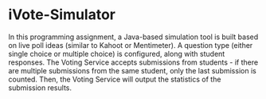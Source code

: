 # iVote-Simulator
In this programming assignment, a Java-based simulation tool is built based on live poll ideas (similar to Kahoot or Mentimeter). A question type (either single choice or multiple choice) is configured, along with student responses. The Voting Service accepts submissions from students - if there are multiple submissions from the same student, only the last submission is counted. Then, the Voting Service will output the statistics of the submission results.

